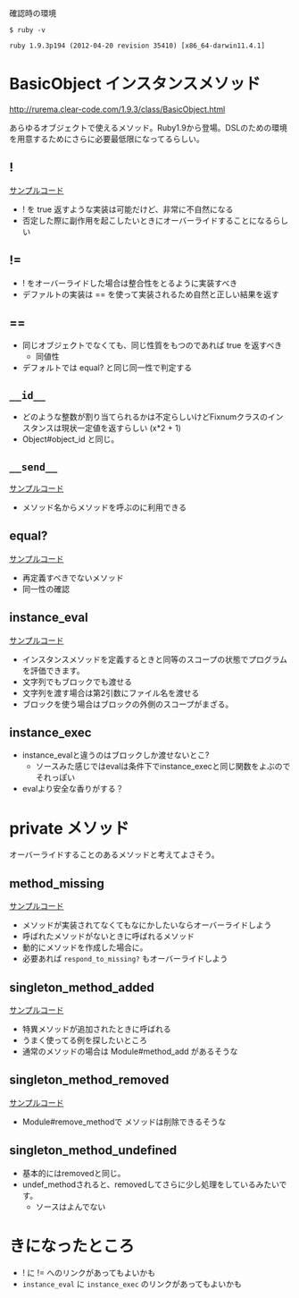 確認時の環境

    $ ruby -v

    ruby 1.9.3p194 (2012-04-20 revision 35410) [x86_64-darwin11.4.1]

# BasicObject インスタンスメソッド

http://rurema.clear-code.com/1.9.3/class/BasicObject.html

あらゆるオブジェクトで使えるメソッド。Ruby1.9から登場。DSLのための環境を用意するためにさらに必要最低限になってるらしい。

## !

[サンプルコード](!.rb)

* ! を true 返すような実装は可能だけど、非常に不自然になる
* 否定した際に副作用を起こしたいときにオーバーライドすることになるらしい

## !=

* ! をオーバーライドした場合は整合性をとるように実装すべき
* デファルトの実装は == を使って実装されるため自然と正しい結果を返す

## ==

* 同じオブジェクトでなくても、同じ性質をもつのであれば true を返すべき
  * 同値性
* デフォルトでは equal? と同じ同一性で判定する

## `__id__`

* どのような整数が割り当てられるかは不定らしいけどFixnumクラスのインスタンスは現状一定値を返すらしい (x*2 + 1)
* Object#object_id と同じ。

## `__send__`

[サンプルコード](__send__.rb)

* メソッド名からメソッドを呼ぶのに利用できる

## equal?

[サンプルコード](equal%3F.rb)

* 再定義すべきでないメソッド
* 同一性の確認

## instance_eval

[サンプルコード](instance_eval.rb)

* インスタンスメソッドを定義するときと同等のスコープの状態でプログラムを評価できます。
* 文字列でもブロックでも渡せる
* 文字列を渡す場合は第2引数にファイル名を渡せる
* ブロックを使う場合はブロックの外側のスコープがまざる。

## instance_exec

* instance_evalと違うのはブロックしか渡せないとこ?
  * ソースみた感じではevalは条件下でinstance_execと同じ関数をよぶのでそれっぽい
* evalより安全な香りがする？

# private メソッド

オーバーライドすることのあるメソッドと考えてよさそう。

## method_missing

[サンプルコード](method_missing.rb)

* メソッドが実装されてなくてもなにかしたいならオーバーライドしよう
* 呼ばれたメソッドがないときに呼ばれるメソッド
* 動的にメソッドを作成した場合に。
* 必要あれば `respond_to_missing?` もオーバーライドしよう


## singleton_method_added

[サンプルコード](singleton_method_added.rb)

* 特異メソッドが追加されたときに呼ばれる
* うまく使ってる例を探したいところ
* 通常のメソッドの場合は Module#method_add があるそうな

## singleton_method_removed

[サンプルコード](singleton_method_removed.rb)

* Module#remove_methodで メソッドは削除できるそうな

## singleton_method_undefined

* 基本的にはremovedと同じ。
* undef_methodされると、removedしてさらに少し処理をしているみたいです。
  * ソースはよんでない

# きになったところ

* ! に != へのリンクがあってもよいかも
* `instance_eval` に `instance_exec` のリンクがあってもよいかも
